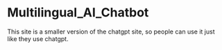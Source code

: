 # Multilingual_AI_Chatbot
This site is a smaller version of the chatgpt site, so people can use it just like they use chatgpt.
